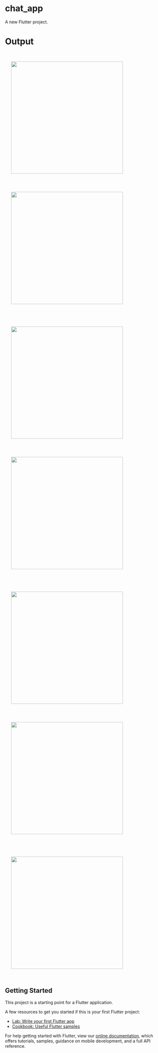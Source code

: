 # chat_app

A new Flutter project.
# Output

<img src="https://user-images.githubusercontent.com/53346391/181738197-ea34c68c-6d76-4d5a-94f8-07a781ff2017.jpeg" width="370"  hspace="20" vspace="30">   <img src="https://user-images.githubusercontent.com/53346391/181738292-98a3765a-b839-41ee-8ec1-4a02fd89886c.jpeg" width="370"  hspace="20" vspace="30">

<img src="https://user-images.githubusercontent.com/53346391/181742251-af340ff7-cbc3-4dd9-815b-42bffd12c26e.jpeg" width="370"  hspace="20" vspace="30">   <img src="https://user-images.githubusercontent.com/53346391/181742292-55e4f3bf-1292-45e0-be6a-b7b61c232ecf.jpeg" width="370"  hspace="20" vspace="30">

<img src="https://user-images.githubusercontent.com/53346391/181742335-c17c0e86-67d7-4380-908f-5f8754e7890f.jpeg" width="370"  hspace="20" vspace="30">   <img src="https://user-images.githubusercontent.com/53346391/181742364-8ec91d90-f09b-4a19-8e9c-d8a01b5eb204.jpeg" width="370"  hspace="20" vspace="30">

<img src="https://user-images.githubusercontent.com/53346391/181742393-d3071340-433e-47ea-abdf-595d7a7d63c6.jpeg" width="370" hspace="20" vspace="30">




## Getting Started

This project is a starting point for a Flutter application.

A few resources to get you started if this is your first Flutter project:

- [Lab: Write your first Flutter app](https://flutter.dev/docs/get-started/codelab)
- [Cookbook: Useful Flutter samples](https://flutter.dev/docs/cookbook)

For help getting started with Flutter, view our
[online documentation](https://flutter.dev/docs), which offers tutorials,
samples, guidance on mobile development, and a full API reference.
